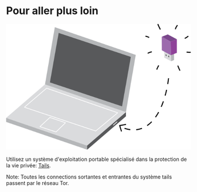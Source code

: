 Pour aller plus loin
===========================

[![Tails](/assets/i/laptop-tails.svg "Tails")](https://tails.boum.org/index.fr.html)

Utilisez un système d\'exploitation portable spécialisé dans la protection de la vie privée: [Tails](https://tails.boum.org/index.fr.html).

Note: Toutes les connections sortantes et entrantes du système tails passent par le réseau Tor.

